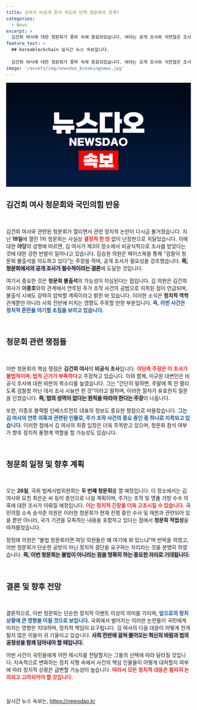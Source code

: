 ```yaml
---
title: 김여사 비공개 조사 의도와 탄핵 청문회의 관계?
categories:
  - News
excerpt: >
  김건희 여사에 대한 청문회가 풍파 속에 종료되었습니다. 여야는 공개 조사와 석연찮은 조사를 두고 치열한 공방을 이어가며, 청문회 적법성 문제까지 불거졌습니다. 26일, 본격적인 진실 공방이 예고됩니다!
feature_text: >
  ## koreablockchain 실시간 뉴스 속보입니다.

  김건희 여사에 대한 청문회가 풍파 속에 종료되었습니다. 여야는 공개 조사와 석연찮은 조사를 두고 치열한 공방을 이어가며, 청문회 적법성 문제까지 불거졌습니다. 26일, 본격적인 진실 공방이 예고됩니다!
image: '/assets/img/newsdao_breakingnews.jpg'
---
```


<p><img src="/assets/img/newsdao_breakingnews.jpg" alt="koreablockchain 속보" /></p>

<h2 data-ke-size="size26">김건희 여사 청문회와 국민의힘 반응</h2>

<p data-ke-size="size16">&nbsp;</p>

<p>김건희 여사와 관련된 청문회가 열리면서 관련 정치적 논란이 다시금 불거졌습니다. 지난 <strong>19일</strong>에 열린 1차 청문회는 사실상 <b><span style="color: #ee2323;">결정적 한 방</span></b> 없이 난장판으로 치달았습니다. 이에 대한 <strong>야당</strong>의 성명에 따르면, 김 여사가 제3의 장소에서 비공식적으로 조사를 받았다는 것에 대한 강한 반발이 일어나고 있습니다. 김승원 의원은 페이스북을 통해 “검찰이 청문회 불출석을 의도하고 있다”는 주장을 하며, 공개 조사가 필요성을 강조했습니다. <b><span style="background-color: #21538527;">즉, 청문회에서의 공개 조사가 필수적이라는 결론</span></b>에 도달한 것입니다. </p>

<p>여기서 중요한 것은 <strong>청문회 불출석</strong>의 가능성이 의심된다는 점입니다. 김 의원은 김건희 여사가 <strong>이종호</strong>와의 관계에서 연루된 주가 조작 사건의 공범으로 지목된 점이 언급되며, 불출석 시에도 강력히 압박할 계획이라고 밝힌 바 있습니다. 이러한 소식은 <strong>정치적 역학</strong> 관계뿐만 아니라 사회 전반에 미치는 영향도 주목할 만한 부분입니다. <b><span style="color: #1a5490;">즉, 이번 사건은 정치적 혼란을 야기할 조짐을 보이고 있습니다.</span></b></p>

<p data-ke-size="size16">&nbsp;</p>

<h2 data-ke-size="size26">청문회 관련 쟁점들</h2>

<p data-ke-size="size16">&nbsp;</p>

<p>이번 청문회의 핵심 쟁점은 <strong>김건희 여사</strong>의 <strong>비공식 조사</strong>입니다. <b><span style="color: #ee2323;">야당측 주장은 이 조사가 불법적이며, 법적 근거가 부족하다</span></b>고 주장하고 있습니다. 이와 함께, 이규원 대변인은 비공식 조사에 대한 비판의 목소리를 높였습니다. 그는 “간단히 말하면, 주말에 쪽 안 팔리도록 검찰청 아닌 데서 조사 시늉만 한 것”이라고 말하며, 이러한 절차가 유효한지 질문을 던졌습니다. <b><span style="background-color: #21538527;">즉, 법의 성역이 없다는 원칙을 따라야 한다는 주장</span></b>이 나옵니다.</p>

<p>또한, 이종호 블랙펄 인베스트먼트 대표의 정보도 중요한 쟁점으로 떠올랐습니다. <b><span style="color: #1a5490;">그는 김 여사의 연루 의혹과 관련된 인물로, 주가 조작 사건의 중요 증인 중 하나로 지목되고 있습니다.</span></b> 이러한 점에서 김 여사의 최종 입장은 더욱 주목받고 있으며, 청문회 참석 여부가 향후 정치적 풍향계 역할을 할 가능성도 있습니다.</p>

<p data-ke-size="size16">&nbsp;</p>

<h2 data-ke-size="size26">청문회 일정 및 향후 계획</h2>

<p data-ke-size="size16">&nbsp;</p>

<p>오는 <strong>26일</strong>, 국회 법제사법위원회는 <strong>두 번째 청문회</strong>를 열 예정입니다. 이 장소에서는 김 여사와 모친 최은순 씨 등이 증인으로 나설 계획이며, 주가는 조작 및 명품 가방 수수 의혹에 대한 조사가 이뤄질 예정입니다. <b><span style="color: #ee2323;">이는 정치적 긴장을 더욱 고조시킬 수 있습니다.</span></b> 국민의힘 소속 송석준 의원은 이러한 청문회가 현재 진행 중인 수사 및 재판과 관련되어 있을 뿐만 아니라, 국가 기관을 모독하는 내용을 포함하고 있다는 점에서 <strong>청문회 적법성</strong>을 따져물었습니다.</p>

<p>정청래 의원은 “불법 청문회라면 여당 의원들은 왜 여기에 와 있느냐”며 반박을 하였고, 이번 청문회가 단순한 공방이 아닌 정치적 결단을 요구하는 자리라는 것을 분명히 하였습니다. <b><span style="background-color: #21538527;">즉, 이번 청문회는 불법이 아니라는 점을 명확히 하는 중요한 자리로 기대됩니다.</span></b> </p>

<p data-ke-size="size16">&nbsp;</p>

<h2 data-ke-size="size26">결론 및 향후 전망</h2>

<p data-ke-size="size16">&nbsp;</p>

<p>결론적으로, 이번 청문회는 단순한 정치적 이벤트 이상의 의미를 가지며, <b><span style="color: #1a5490;">앞으로의 정치 상황에 큰 영향을 미칠 것으로 보입니다.</span></b> 국회에서 벌어지는 이러한 논란들이 국민에게 미치는 영향은 지대하며, 정치적 책임이 요구됩니다. 김 여사의 다음 대응이 어떻게 전개될지 많은 이들이 귀 기울이고 있습니다. <b><span style="background-color: #21538527;">사회 전반에 걸쳐 불어오는 혁신의 바람과 법의 공정성을 함께 담아내야 할 때입니다.</span></b> </p>

<p>이번 사건이 국민들에게 어떤 메시지를 전달할지는 그들의 선택에 따라 달라질 것입니다. 지속적으로 변화하는 정치 지형 속에서 사건의 핵심 인물들이 어떻게 대처할지 여부에 따라 정치적 상황은 급변할 가능성이 높습니다. <b><span style="color: #ee2323;">따라서 모든 정치적 대응은 철저히 논의되고 고려되어야 할 것입니다.</span></b> </p>

<p data-ke-size="size16">&nbsp;</p>
실시간 뉴스 속보는, <a href="https://newsdao.kr" rel="dofollow">https://newsdao.kr</a>


